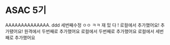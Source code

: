 # ASAC 5기
AAAAAAAAAAAAAA.
ddd
세번째수정 ㅇㅇ
ㅋㅋ
재 밌 다 !
로컬에서 추가했어요!
추가됐어요!
원격에서 두번째로 추가했어요
로컬에서 두번째로 추가했어요
로컬에서 세번째로 추가했어요
